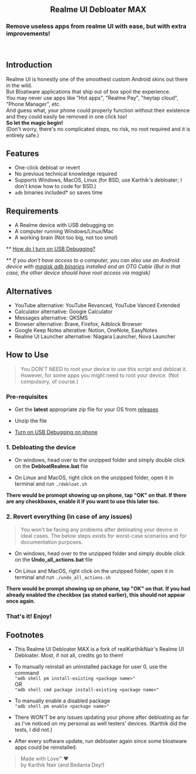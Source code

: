 <h2 align="center">Realme UI Debloater MAX</h2>
  <p align="center">
 <h3>Remove useless apps from realme UI with ease, but with extra improvements!</h3>
 <p align="center">
    <br />
</div>


## Introduction

Realme UI is honestly one of the smoothest custom Android skins out there in the wild.<br>
But Bloatware applications that ship out of box spoil the experience. <br>
You may never use apps like "Hot apps", "Realme Pay", "heytap cloud", "Phone Manager", etc. <br>
And guess what, your phone could properly function without their existence and they could easily be removed in one click too!<br>
**So let the magic begin!**<br>
(Don't worry, there's no complicated steps, no risk, no root required and it is entirely safe.)<br>

## Features

- One-click debloat or revert
- No previous technical knowledge required 
- Supports Windows, MacOS, Linux (for BSD, use Karthik's debloater; I don't know how to code for BSD.)
- `adb` binaries included* so saves time

## Requirements 

- A Realme device with USB debugging on
- A computer running Windows/Linux/Mac
- A working brain (Not too big, not too smol) </br>

** [How do I turn on USB Debugging?](/Turning_on_usb_debugging.md)

** _If you don't have access to a computer, you can also use an Android device with [magisk adb binaries](https://sourceforge.net/projects/magiskfiles/files/module-uploads/adb-ndk-103916.zip/download) installed and an OTG Cable (But in that case, the other device should have root access via magisk)_

## Alternatives

- YouTube alternative: YouTube Revanced, YouTube Vanced Extended
- Calculator alternative: Google Calculator
- Messages alternative: QKSMS
- Browser alternative: Brave, Firefox, Adblock Browser
- Google Keep Notes alterative: Notion, OneNote, EasyNotes
- Realme UI Launcher alternative: Niagara Launcher, Nova Launcher

## **How to Use**

> You DON'T NEED to root your device to use this script and debloat it. However, for some apps you might need to root your device. (Not compulsory, of course.)

### Pre-requisites

- Get the **latest** appropriate zip file for your OS from [releases](https://github.com/realKarthikNair/realme-ui-debloater/releases)

- Unzip the file 

- [Turn on USB Debugging on phone](/Turning_on_usb_debugging.md)

### **1. Debloating the device**

- On windows, head over to the unzipped folder and simply double click on the **DebloatRealme.bat** file 

- On Linux and MacOS, right click on the unzipped folder, open it in terminal and run `./debloat.sh` 

**There would be promopt showing up on phone, tap "OK" on that. If there are any checkboxes, enable it if you want to use this later too.**

### **2. Revert everything (in case of any issues)**

> You won't be facing any problems after debloating your device in ideal cases. The below steps exists for worst-case scenarios and for documentation purposes.

- On windows, head over to the unzipped folder and simply double click on the **Undo_all_actions.bat** file 

- On Linux and MacOS, right click on the unzipped folder, open it in terminal and run `./undo_all_actions.sh`

**There would be prompt showing up on phone, tap "OK" on that. If you had already enabled the checkbox (as stated earlier), this should not appear once again.**

### That's it! Enjoy!

## Footnotes

- This Realme UI Debloater MAX is a fork of realKarthikNair's Realme UI Debloater. Most, if not all, credits go to them!
- To manually reinstall an uninstalled package for user 0, use the command  
`"adb shell pm install-existing <package name>"`  
OR  
`"adb shell cmd package install-existing <package name>"`  

- To manually enable a disabled package  
`"adb shell pm enable <package name>"`  

- There WON'T be any issues updating your phone after debloating as far as I've noticed on my personal as well testers' devices. (Karthik did the tests, I did not.)

- After every software update, run debloater again since some bloatware apps could be reinstalled. 


>Made with Love™ ❤️ <br>
>by Karthik Nair (and Bedanta Dey!) 


